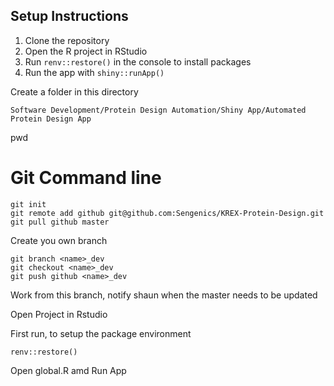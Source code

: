 ## Setup Instructions

1. Clone the repository
2. Open the R project in RStudio
3. Run `renv::restore()` in the console to install packages
4. Run the app with `shiny::runApp()`


Create a folder in this directory

```
Software Development/Protein Design Automation/Shiny App/Automated Protein Design App
```

pwd
# Git Command line
```
git init
git remote add github git@github.com:Sengenics/KREX-Protein-Design.git
git pull github master
```
Create you own branch
```
git branch <name>_dev
git checkout <name>_dev
git push github <name>_dev
```
Work from this branch, notify shaun when the master needs to be updated

Open Project in Rstudio

First run, to setup the package environment

```
renv::restore()
```

Open global.R amd Run App

```
